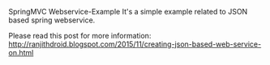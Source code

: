 SpringMVC Webservice-Example
It's a simple example related to JSON based spring webservice.

Please read this post for more information: http://ranjithdroid.blogspot.com/2015/11/creating-json-based-web-service-on.html
